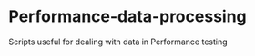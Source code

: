 Performance-data-processing
===========================

Scripts useful for dealing with data in Performance testing
